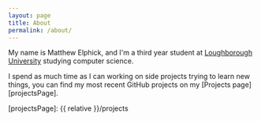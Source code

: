 ```yaml
---
layout: page
title: About
permalink: /about/
---
```


My name is Matthew Elphick, and I'm a third year student at [Loughborough University][lboro] studying computer science.

I spend as much time as I can working on side projects trying to learn new things, you can find my most recent GitHub projects on my [Projects page][projectsPage].

[lboro]: http://www.lboro.ac.uk/
[projectsPage]: {{ relative }}/projects
